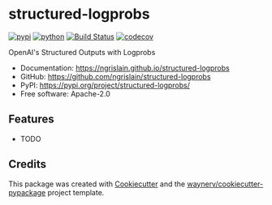 # structured-logprobs


[![pypi](https://img.shields.io/pypi/v/structured-logprobs.svg)](https://pypi.org/project/structured-logprobs/)
[![python](https://img.shields.io/pypi/pyversions/structured-logprobs.svg)](https://pypi.org/project/structured-logprobs/)
[![Build Status](https://github.com/ngrislain/structured-logprobs/actions/workflows/dev.yml/badge.svg)](https://github.com/ngrislain/structured-logprobs/actions/workflows/dev.yml)
[![codecov](https://codecov.io/gh/ngrislain/structured-logprobs/branch/main/graphs/badge.svg)](https://codecov.io/github/ngrislain/structured-logprobs)



OpenAI's Structured Outputs with Logprobs


* Documentation: <https://ngrislain.github.io/structured-logprobs>
* GitHub: <https://github.com/ngrislain/structured-logprobs>
* PyPI: <https://pypi.org/project/structured-logprobs/>
* Free software: Apache-2.0


## Features

* TODO

## Credits

This package was created with [Cookiecutter](https://github.com/audreyr/cookiecutter) and the [waynerv/cookiecutter-pypackage](https://github.com/waynerv/cookiecutter-pypackage) project template.
